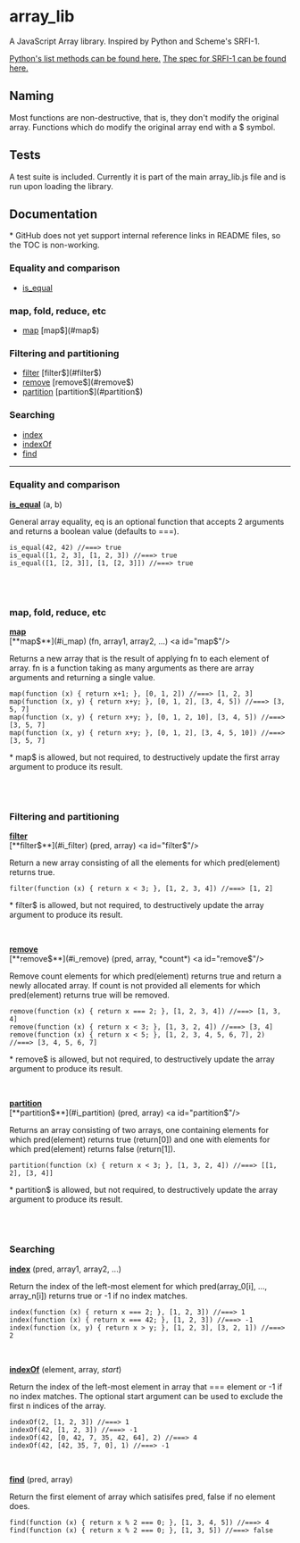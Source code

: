 array_lib
======

A JavaScript Array library.  Inspired by Python and Scheme's SRFI-1.

[Python's list methods can be found here.]()
[The spec for SRFI-1 can be found here.](http://srfi.schemers.org/srfi-1/srfi-1.html)



## Naming ##

Most functions are non-destructive, that is, they don't modify the original array.  Functions which do modify the original array end with a $ symbol.


## Tests ##

A test suite is included. Currently it is part of the main array_lib.js file and is run upon loading the library.


## Documentation ##

\* GitHub does not yet support internal reference links in README files, so the TOC is non-working.


### Equality and comparison ###

* [is_equal](#is_equal) <a id="i_is_equal"/>


### map, fold, reduce, etc ###

* [map](#map)  [map$](#map$) <a id="i_map"/>


### Filtering and partitioning ###

* [filter](#filter) [filter$](#filter$) <a id="i_filter"/>
* [remove](#remove) [remove$](#remove$) <a id="i_remove"/>
* [partition](#partition) [partition$](#partition$) <a id="i_partition"/>


### Searching ###

* [index](#index) <a id="i_index"/>
* [indexOf](#indexOf) <a id="i_indexOf"/>
* [find](#find) <a id="i_find"/>


-------------------------------------------------------------------------------

### Equality and comparison ###

[**is_equal**](#i_is_equal) (a, b) <a id="is_equal"/>

General array equality, eq is an optional function that accepts 2 arguments and returns a boolean value (defaults to ===).

    is_equal(42, 42) //===> true
    is_equal([1, 2, 3], [1, 2, 3]) //===> true
    is_equal([1, [2, 3]], [1, [2, 3]]) //===> true

<br /><br />

### map, fold, reduce, etc ###

[**map**](#i_map) <a id="map"/>  
[**map$**](#i_map) (fn, array1, array2, ...) <a id="map$"/>

Returns a new array that is the result of applying fn to each element of array.  fn is a function taking as many arguments as there are array arguments and returning a single value.

    map(function (x) { return x+1; }, [0, 1, 2]) //===> [1, 2, 3]
    map(function (x, y) { return x+y; }, [0, 1, 2], [3, 4, 5]) //===> [3, 5, 7]
    map(function (x, y) { return x+y; }, [0, 1, 2, 10], [3, 4, 5]) //===> [3, 5, 7]
    map(function (x, y) { return x+y; }, [0, 1, 2], [3, 4, 5, 10]) //===> [3, 5, 7]

\* map$ is allowed, but not required, to destructively update the first array argument to produce its result.

<br /><br />

### Filtering and partitioning ###

[**filter**](#i_filter) <a id="filter"/>  
[**filter$**](#i_filter) (pred, array) <a id="filter$"/>

Return a new array consisting of all the elements for which pred(element) returns true.

    filter(function (x) { return x < 3; }, [1, 2, 3, 4]) //===> [1, 2]

\* filter$ is allowed, but not required, to destructively update the array argument to produce its result.

<br />

[**remove**](#i_remove)  
[**remove$**](#i_remove) (pred, array, *count*) <a id="remove$"/>

Remove count elements for which pred(element) returns true and return a newly allocated array.  If count is not provided all elements for which pred(element) returns true will be removed.

    remove(function (x) { return x === 2; }, [1, 2, 3, 4]) //===> [1, 3, 4]
    remove(function (x) { return x < 3; }, [1, 3, 2, 4]) //===> [3, 4]
    remove(function (x) { return x < 5; }, [1, 2, 3, 4, 5, 6, 7], 2) //===> [3, 4, 5, 6, 7]

\* remove$ is allowed, but not required, to destructively update the array argument to produce its result.

<br />

[**partition**](#i_partition)  
[**partition$**](#i_partition) (pred, array) <a id="partition$"/>

Returns an array consisting of two arrays, one containing elements for which pred(element) returns true (return[0]) and one with elements for which pred(element) returns false (return[1]).

    partition(function (x) { return x < 3; }, [1, 3, 2, 4]) //===> [[1, 2], [3, 4]]

\* partition$ is allowed, but not required, to destructively update the array argument to produce its result.

<br /><br />

### Searching ###

[**index**](#i_index) (pred, array1, array2, ...) <a id="index"/>

Return the index of the left-most element for which pred(array_0[i], ..., array_n[i]) returns true or -1 if no index matches.

    index(function (x) { return x === 2; }, [1, 2, 3]) //===> 1
    index(function (x) { return x === 42; }, [1, 2, 3]) //===> -1
    index(function (x, y) { return x > y; }, [1, 2, 3], [3, 2, 1]) //===> 2

<br />

[**indexOf**](#i_indexOf) (element, array, *start*) <a id="indexOf"/>

Return the index of the left-most element in array that === element or -1 if no index matches.  The optional start argument can be used to exclude the first n indices of the array.

    indexOf(2, [1, 2, 3]) //===> 1
    indexOf(42, [1, 2, 3]) //===> -1
    indexOf(42, [0, 42, 7, 35, 42, 64], 2) //===> 4
    indexOf(42, [42, 35, 7, 0], 1) //===> -1

<br />

[**find**](#i_find) (pred, array) <a id="find"/>

Return the first element of array which satisifes pred, false if no element does.

    find(function (x) { return x % 2 === 0; }, [1, 3, 4, 5]) //===> 4
    find(function (x) { return x % 2 === 0; }, [1, 3, 5]) //===> false

